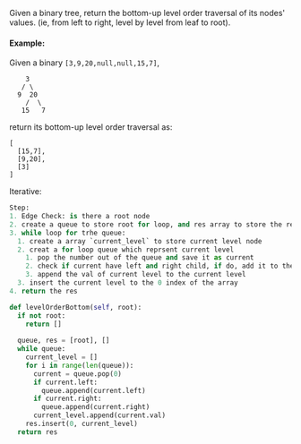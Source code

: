 Given a binary tree, return the bottom-up level order traversal of its nodes' values. (ie, from left to right, level by level from leaf to root).

#### Example:
Given a binary `[3,9,20,null,null,15,7]`,
```
    3
   / \
  9  20
    /  \
   15   7
```
return its bottom-up level order traversal as:
```
[
  [15,7],
  [9,20],
  [3]
]
```

Iterative:
```python
Step:
1. Edge Check: is there a root node
2. create a queue to store root for loop, and res array to store the result array for return
3. while loop for trhe queue:
  1. create a array `current_level` to store current level node
  2. creat a for loop queue which reprsent current level
    1. pop the number out of the queue and save it as current
    2. check if current have left and right child, if do, add it to the queue
    3. append the val of current level to the current level
  3. insert the current level to the 0 index of the array
4. return the res

def levelOrderBottom(self, root):
  if not root:
    return []
  
  queue, res = [root], []
  while queue:
    current_level = []
    for i in range(len(queue)):
      current = queue.pop(0)
      if current.left:
        queue.append(current.left)
      if current.right:
        queue.append(current.right)
      current_level.append(current.val)
    res.insert(0, current_level)
  return res
```
